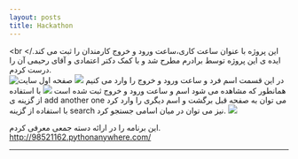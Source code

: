 ```yaml
---
layout: posts
title: Hackathon
---
```


<br این پروژه با عنوان ساعت کاری،ساعت ورود و خروج کارمندان را ثبت می کند./>
ایده ی این پروژه توسط برادرم مطرح شد و با کمک دکتر اعتمادی و آقای رحیمی آن را درست کردم.</br>
![صفحه اول سایت](https://azadehdarabi.github.io/assets/images/hackathon1.png)
در این قسمت اسم فرد و ساعت ورود و خروج را وارد می کنیم
![](https://azadehdarabi.github.io/assets/images/hackathon2.png)
همانطور که مشاهده می شود اسم و ساعت ورود و خروج ثبت شده است 
![](https://azadehdarabi.github.io/assets/images/hackathon3.png)
با استفاده از گزینه ی add another one می توان به صفحه قبل برگشت و اسم دیگری را وارد کرد
با استفاده از گزینه search نیز می توان در میان اسامی جستجو کرد.
![](https://azadehdarabi.github.io/assets/images/hackathon4.png)

این برنامه را در ارائه دسته جمعی معرفی کردم.
http://98521162.pythonanywhere.com/


---